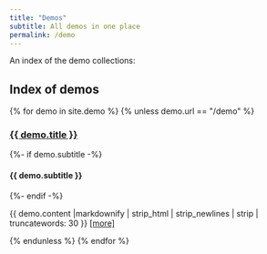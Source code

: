 ```yaml
---
title: "Demos"
subtitle: All demos in one place
permalink: /demo
---
```


An index of the demo collections:

## Index of demos
{% for demo in  site.demo %}
{% unless demo.url == "/demo" %}
<article>
	<h3><a href="{{ demo.url | absolute_url | remove: ".html" }}">{{ demo.title }}</a></h3 >
	{%- if demo.subtitle -%}
		<h4>{{ demo.subtitle }}</h4>
  {%- endif -%}
	<p>{{ demo.content |markdownify | strip_html | strip_newlines | strip |  truncatewords: 30 }}
		<a href="{{ demo.url | absolute_url | remove: ".html"  }}">[more]</a>
	</p>
</article>
{% endunless %}
{% endfor %}
